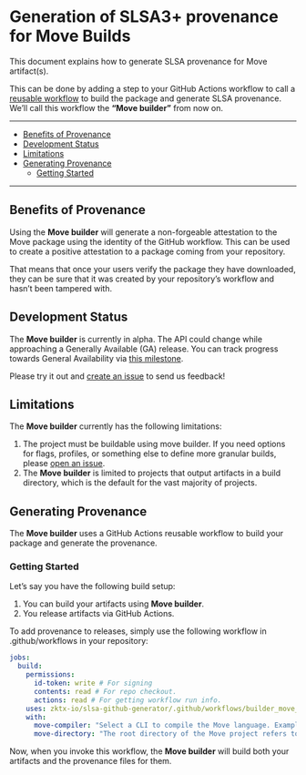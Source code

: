 # Generation of SLSA3+ provenance for Move Builds

This document explains how to generate SLSA provenance for Move artifact(s).

This can be done by adding a step to your GitHub Actions workflow to call a [reusable workflow](https://docs.github.com/en/actions/using-workflows/reusing-workflows) to build the package and generate SLSA provenance. We’ll call this workflow the **“Move builder”** from now on.

---

<!-- markdown-toc --bullets="-" -i README.md -->

<!-- toc -->

- [Benefits of Provenance](#benefits-of-provenance)
- [Development Status](#development-status)
- [Limitations](#limitations)
- [Generating Provenance](#generating-provenance)
  - [Getting Started](#getting-started)

<!-- tocstop -->

---

## Benefits of Provenance

Using the **Move builder** will generate a non-forgeable attestation to the Move package using the identity of the GitHub workflow. This can be used to create a positive attestation to a package coming from your repository.

That means that once your users verify the package they have downloaded, they can be sure that it was created by your repository’s workflow and hasn’t been tampered with.

## Development Status

The **Move builder** is currently in alpha. The API could change while approaching a Generally Available (GA) release. You can track progress towards General Availability via [this milestone](https://github.com/zktx-io/slsa-github-generator/milestone/17).

Please try it out and [create an issue](https://github.com/zktx-io/slsa-github-generator/issues/new) to send us feedback!

## Limitations

The **Move builder** currently has the following limitations:

1. The project must be buildable using move builder. If you need options for flags, profiles, or something else to define more granular builds, please [open an issue](https://github.com/zktx-io/slsa-github-generator/issues/new).
2. The **Move builder** is limited to projects that output artifacts in a build directory, which is the default for the vast majority of projects.

## Generating Provenance

The **Move builder** uses a GitHub Actions reusable workflow to build your package and generate the provenance.

### Getting Started

Let’s say you have the following build setup:

1. You can build your artifacts using **Move builder**.
2. You release artifacts via GitHub Actions.

To add provenance to releases, simply use the following workflow in .github/workflows in your repository:

```yaml
jobs:
  build:
    permissions:
      id-token: write # For signing
      contents: read # For repo checkout.
      actions: read # For getting workflow run info.
    uses: zktx-io/slsa-github-generator/.github/workflows/builder_move_slsa3.yml@v2.0.0
    with:
      move-compiler: "Select a CLI to compile the Move language. Examples include tools such as `sui` and `aptos`."
      move-directory: "The root directory of the Move project refers to the directory containing the Move.toml file."
```

Now, when you invoke this workflow, the **Move builder** will build both your artifacts and the provenance files for them.
